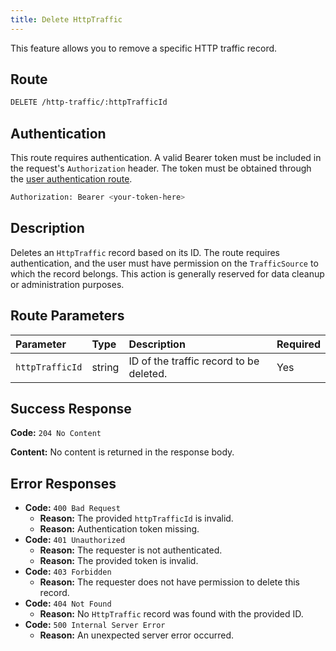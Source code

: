 ```yaml
---
title: Delete HttpTraffic
---
```


This feature allows you to remove a specific HTTP traffic record.

## Route

```bash
DELETE /http-traffic/:httpTrafficId
```

## Authentication

This route requires authentication. A valid Bearer token must be included in the request's `Authorization` header. The token must be obtained through the [user authentication route](/user/authuser/).

```bash
Authorization: Bearer <your-token-here>
```

## Description

Deletes an `HttpTraffic` record based on its ID. The route requires authentication, and the user must have permission on the `TrafficSource` to which the record belongs. This action is generally reserved for data cleanup or administration purposes.

## Route Parameters

| Parameter       | Type   | Description                             | Required |
| :-------------- | :----- | :-------------------------------------- | :------- |
| `httpTrafficId` | string | ID of the traffic record to be deleted. | Yes      |

## Success Response

**Code:** `204 No Content`

**Content:** No content is returned in the response body.

## Error Responses

- **Code:** `400 Bad Request`
  - **Reason:** The provided `httpTrafficId` is invalid.
  - **Reason:** Authentication token missing.
- **Code:** `401 Unauthorized`
  - **Reason:** The requester is not authenticated.
  - **Reason:** The provided token is invalid.
- **Code:** `403 Forbidden`
  - **Reason:** The requester does not have permission to delete this record.
- **Code:** `404 Not Found`
  - **Reason:** No `HttpTraffic` record was found with the provided ID.
- **Code:** `500 Internal Server Error`
  - **Reason:** An unexpected server error occurred.
